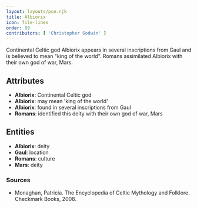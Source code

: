 ```yaml
---
layout: layouts/pce.njk
title: Albiorix
icon: file-lines
order: 89
contributors: [ 'Christopher Godwin' ]
---
```

Continental Celtic god Albiorix appears in several inscriptions from Gaul and is believed to mean "king of the world". Romans assimilated Albiorix with their own god of war, Mars.

## Attributes

- **Albiorix**: Continental Celtic god
- **Albiorix**: may mean 'king of the world'
- **Albiorix**: found in several inscriptions from Gaul
- **Romans**: identified this deity with their own god of war, Mars

## Entities

- **Albiorix**: deity
- **Gaul**: location
- **Romans**: culture
- **Mars**: deity

### Sources

- Monaghan, Patricia. The Encyclopedia of Celtic Mythology and Folklore. Checkmark Books, 2008.

